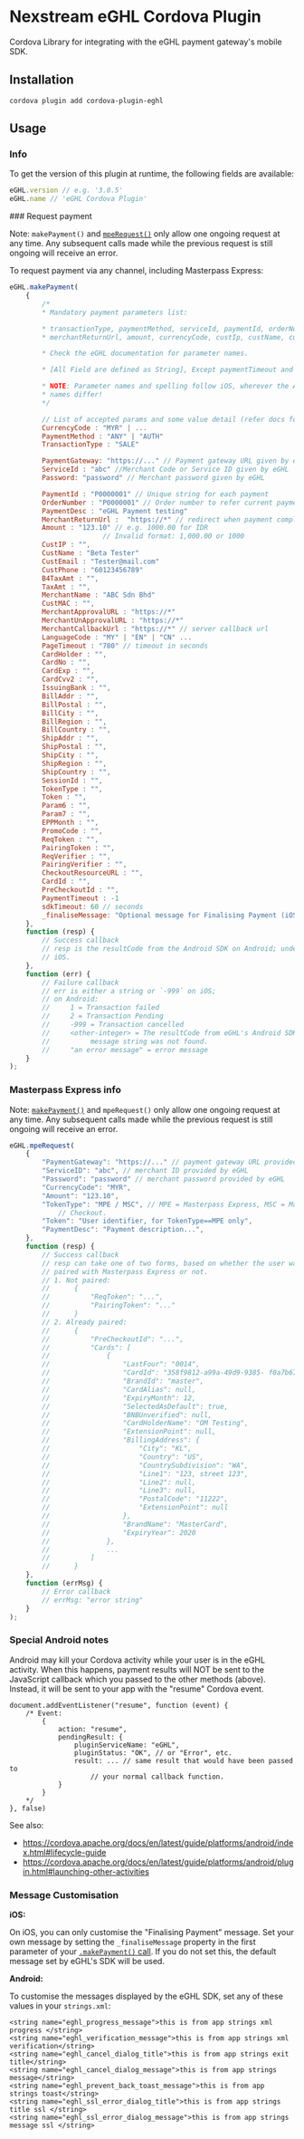 Nexstream eGHL Cordova Plugin
=============================

Cordova Library for integrating with the eGHL payment gateway's mobile SDK.


Installation
------------

```
cordova plugin add cordova-plugin-eghl
```


Usage
-----

### Info

To get the version of this plugin at runtime, the following fields are available:

```javascript
eGHL.version // e.g. '3.0.5'
eGHL.name // 'eGHL Cordova Plugin'
```

<a name="makePayment" />
### Request payment

Note: `makePayment()` and [`mpeRequest()`](#mpeRequest) only
allow one ongoing request at any time. Any subsequent calls made while the
previous request is still ongoing will receive an error.

To request payment via any channel, including Masterpass Express:

```javascript
eGHL.makePayment(
    {
        /*
        * Mandatory payment parameters list:

        * transactionType, paymentMethod, serviceId, paymentId, orderNumber, paymentDesc,
        * merchantReturnUrl, amount, currencyCode, custIp, custName, custEmail, custPhone

        * Check the eGHL documentation for parameter names.

        * [All Field are defined as String], Except paymentTimeout and sdkTimeout.

        * NOTE: Parameter names and spelling follow iOS, wherever the Android and iOS
        * names differ!
        */

        // List of accepted params and some value detail (refer docs for more detail):
        CurrencyCode : "MYR" | ...
        PaymentMethod : "ANY" | "AUTH"
        TransactionType : "SALE"

        PaymentGateway: "https://..." // Payment gateway URL given by eGHL
        ServiceId : "abc" //Merchant Code or Service ID given by eGHL
        Password: "password" // Merchant password given by eGHL

        PaymentId : "P0000001" // Unique string for each payment
        OrderNumber : "P0000001" // Order number to refer current payment, can duplicate.
        PaymentDesc : "eGHL Payment testing"
        MerchantReturnUrl :  "https://*" // redirect when payment complete.
        Amount : "123.10" // e.g. 1000.00 for IDR
                       // Invalid format: 1,000.00 or 1000
        CustIP : "",
        CustName : "Beta Tester"
        CustEmail : "Tester@mail.com"
        CustPhone : "60123456789"
        B4TaxAmt : "",
        TaxAmt : "",
        MerchantName : "ABC Sdn Bhd"
        CustMAC : "",
        MerchantApprovalURL : "https://*"
        MerchantUnApprovalURL : "https://*"
        MerchantCallbackUrl : "https://*" // server callback url
        LanguageCode : "MY" | "EN" | "CN" ...
        PageTimeout : "780" // timeout in seconds
        CardHolder : "",
        CardNo : "",
        CardExp : "",
        CardCvv2 : "",
        IssuingBank : "",
        BillAddr : "",
        BillPostal : "",
        BillCity : "",
        BillRegion : "",
        BillCountry : "",
        ShipAddr : "",
        ShipPostal : "",
        ShipCity : "",
        ShipRegion : "",
        ShipCountry : "",
        SessionId : "",
        TokenType : "",
        Token : "",
        Param6 : "",
        Param7 : "",
        EPPMonth : "",
        PromoCode : "",
        ReqToken : "",
        PairingToken : "",
        ReqVerifier : "",
        PairingVerifier : "",
        CheckoutResourceURL : "",
        CardId : "",
        PreCheckoutId : "",
        PaymentTimeout : -1
        sdkTimeout: 60 // seconds
        _finaliseMessage: "Optional message for Finalising Payment (iOS Only)"
    },
    function (resp) {
        // Success callback
        // resp is the resultCode from the Android SDK on Android; undefined on
        // iOS.
    },
    function (err) {
        // Failure callback
        // err is either a string or `-999` on iOS;
        // on Android:
        //     1 = Transaction failed
        //     2 = Transaction Pending
        //     -999 = Transaction cancelled
        //     <other-integer> = The resultCode from eGHL's Android SDK, if a
        //          message string was not found.
        //     "an error message" = error message
    }
);
```


<a name="mpeRequest"></a>
### Masterpass Express info

Note: [`makePayment()`](#makePayment) and `mpeRequest()` only
allow one ongoing request at any time. Any subsequent calls made while the
previous request is still ongoing will receive an error.

```javascript
eGHL.mpeRequest(
    {
        "PaymentGateway": "https://..." // payment gateway URL provided by eGHL
        "ServiceID": "abc", // merchant ID provided by eGHL
        "Password": "password" // merchant password provided by eGHL
        "CurrencyCode": "MYR",
        "Amount": "123.10",
        "TokenType": "MPE / MSC", // MPE = Masterpass Express, MSC = Masterpass Standard
            // Checkout.
        "Token": "User identifier, for TokenType==MPE only",
        "PaymentDesc": "Payment description...",
    },
    function (resp) {
        // Success callback
        // resp can take one of two forms, based on whether the user was already
        // paired with Masterpass Express or not.
        // 1. Not paired:
        //      {
        //          "ReqToken": "...",
        //          "PairingToken": "..."
        //      }
        // 2. Already paired:
        //      {
        //          "PreCheckoutId": "...",
        //          "Cards": [
        //              {
        //                  "LastFour": "0014",
        //                  "CardId": "358f9812-a99a-49d9-9385- f0a7b67e377c",
        //                  "BrandId": "master",
        //                  "CardAlias": null,
        //                  "ExpiryMonth": 12,
        //                  "SelectedAsDefault": true,
        //                  "BNBUnverified": null,
        //                  "CardHolderName": "OM Testing",
        //                  "ExtensionPoint": null,
        //                  "BillingAddress": {
        //                      "City": "KL",
        //                      "Country": "US",
        //                      "CountrySubdivision": "WA",
        //                      "Line1": "123, street 123",
        //                      "Line2": null,
        //                      "Line3": null,
        //                      "PostalCode": "11222",
        //                      "ExtensionPoint": null
        //                  },
        //                  "BrandName": "MasterCard",
        //                  "ExpiryYear": 2020
        //              },
        //              ...
        //          ]
        //      }
    },
    function (errMsg) {
        // Error callback
        // errMsg: "error string"
    }
);
```

### Special Android notes

Android may kill your Cordova activity while your user is in the eGHL activity.
When this happens, payment results will NOT be sent to the JavaScript callback
which you passed to the other methods (above). Instead, it will be sent to your
app with the "resume" Cordova event.

```javacript
document.addEventListener("resume", function (event) {
    /* Event:
        {
            action: "resume",
            pendingResult: {
                pluginServiceName: "eGHL",
                pluginStatus: "OK", // or "Error", etc.
                result: ... // same result that would have been passed to
                    // your normal callback function.
            }
        }
    */
}, false)
```

See also:

- https://cordova.apache.org/docs/en/latest/guide/platforms/android/index.html#lifecycle-guide
- https://cordova.apache.org/docs/en/latest/guide/platforms/android/plugin.html#launching-other-activities


### Message Customisation

**iOS:**

On iOS, you can only customise the "Finalising Payment" message. Set your own
message by setting the `_finaliseMessage` property in the first parameter of
your [`.makePayment()` call](#makePayment). If you do not set this, the default message set by
eGHL's SDK will be used.

**Android:**

To customise the messages displayed by the eGHL SDK, set any of these values in
your `strings.xml`:

```
<string name="eghl_progress_message">this is from app strings xml progress </string>
<string name="eghl_verification_message">this is from app strings xml verification</string>
<string name="eghl_cancel_dialog_title">this is from app strings exit title</string>
<string name="eghl_cancel_dialog_message">this is from app strings message</string>
<string name="eghl_prevent_back_toast_message">this is from app strings toast</string>
<string name="eghl_ssl_error_dialog_title">this is from app strings title ssl </string>
<string name="eghl_ssl_error_dialog_message">this is from app strings message ssl </string>
```
